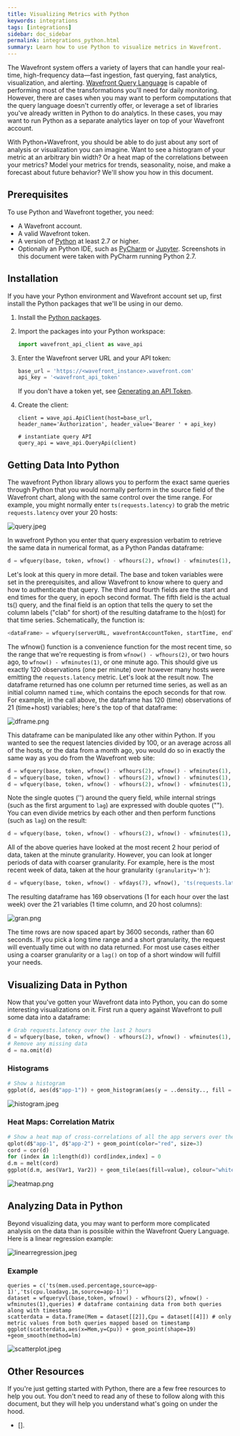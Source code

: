 ```yaml
---
title: Visualizing Metrics with Python
keywords: integrations
tags: [integrations]
sidebar: doc_sidebar
permalink: integrations_python.html
summary: Learn how to use Python to visualize metrics in Wavefront.
---
```


The Wavefront system offers a variety of layers that can handle your real-time, high-frequency data&mdash;fast ingestion, fast querying, fast analytics, visualization, and alerting. [Wavefront Query Language](query_language_reference) is capable of performing most of the transformations you'll need for daily monitoring. However, there are cases when you may want to perform computations that the query language doesn't currently offer, or leverage a set of libraries you've already written in Python to do analytics. In these cases, you may want to run Python as a separate analytics layer on top of your Wavefront account.

With Python+Wavefront, you should be able to do just about any sort of analysis or visualization you can imagine. Want to see a histogram of your metric at an arbitrary bin width? Or a heat map of the correlations between your metrics? Model your metrics for trends, seasonality, noise, and make a forecast about future behavior? We'll show you how in this document.


## Prerequisites

To use Python and Wavefront together, you need:

- A Wavefront account.
- A valid Wavefront token.
- A version of [Python](https://www.python.org/download/releases/2.7/) at least 2.7 or higher.
- Optionally an Python IDE, such as [PyCharm](https://www.jetbrains.com/pycharm/) or [Jupyter](http://jupyter.org/). Screenshots in this document were taken with PyCharm running Python 2.7.

## Installation
If you have your Python environment and Wavefront account set up, first install the Python packages that we'll be using in our demo. 

 1. Install the [Python packages](https://github.com/wavefrontHQ/python-client).

 1. Import the packages into your Python workspace:

    ```python
    import wavefront_api_client as wave_api
    ```

 1. Enter the Wavefront server URL and your API token:

    ```python
    base_url = 'https://<wavefront_instance>.wavefront.com'
    api_key = '<wavefront_api_token'
    ```

    If you don't have a token yet, see [Generating an API Token](wavefront_api#generating-an-api-token).

1.  Create the client:

    ```
    client = wave_api.ApiClient(host=base_url, header_name='Authorization', header_value='Bearer ' + api_key)

    # instantiate query API
    query_api = wave_api.QueryApi(client)
    ```


## Getting Data Into Python

The wavefront Python library allows you to perform the exact same queries through Python that you would normally perform in the source field of the Wavefront chart, along with the same control over the time range. For example, you might normally enter `ts(requests.latency)` to grab the metric `requests.latency` over your 20 hosts:

![query.jpeg](images/query.jpeg)

In wavefront Python you enter that query expression verbatim to retrieve the same data in numerical format, as a Python Pandas dataframe:

```python
d = wfquery(base, token, wfnow() - wfhours(2), wfnow() - wfminutes(1), 'ts(requests.latency)', clab='h')
```

Let's look at this query in more detail. The base and token variables were set in the prerequisites, and allow Wavefront to know where to query and how to authenticate that query. The third and fourth fields are the start and end times for the query, in epoch second format. The fifth field is the actual ts() query, and the final field is an option that tells the query to set the column labels ("clab" for short) of the resulting dataframe to the h(ost) for that time series. Schematically, the function is:

```python
<dataFrame> = wfquery(serverURL, wavefrontAccountToken, startTime, endTime, query)
```
 
The wfnow() function is a convenience function for the most recent time, so the range that we're requesting is from `wfnow() - wfhours(2)`, or two hours ago, to `wfnow() - wfminutes(1)`, or one minute ago. This should give us exactly 120 observations (one per minute) over however many hosts were emitting the `requests.latency` metric.
Let's look at the result now. The dataframe returned has one column per returned time series, as well as an initial column named `time`, which contains the epoch seconds for that row. For example, in the call above, the dataframe has 120 (time) observations of 21 (time+host) variables; here's the top of that dataframe:

![dframe.png](images/dframe.png)

This dataframe can be manipulated like any other within Python.
If you wanted to see the request latencies divided by 100, or an average across all of the hosts, or the data from a month ago, you would do so in exactly the same way as you do from the Wavefront web site:

```python
d = wfquery(base, token, wfnow() - wfhours(2), wfnow() - wfminutes(1), 'ts(requests.latency) / 100', clab='h')
d = wfquery(base, token, wfnow() - wfhours(2), wfnow() - wfminutes(1), 'avg(ts(requests.latency))', clab='h')
d = wfquery(base, token, wfnow() - wfhours(2), wfnow() - wfminutes(1), 'lag("one month ago", avg(ts(requests.latency)))', clab='h')
```

Note the single quotes ('') around the query field, while internal strings (such as the first argument to `lag`) are expressed with double quotes (""). You can even divide metrics by each other and then perform functions (such as `lag`) on the result:

```python
d = wfquery(base, token, wfnow() - wfhours(2), wfnow() - wfminutes(1), 'lag("one month ago", ts(requests.failures.num) / ts(requests.total.num))', clab='h')
```

All of the above queries have looked at the most recent 2 hour period of data, taken at the minute granularity. However, you can look at longer periods of data with coarser granularity. For example, here is the most recent week of data, taken at the hour granularity `(granularity='h'`):

```python
d = wfquery(base, token, wfnow() - wfdays(7), wfnow(), 'ts(requests.latency)', clab='h', granularity='h')
```

The resulting dataframe has 169 observations (1 for each hour over the last week) over the 21 variables (1 time column, and 20 host columns):

![gran.png](images/gran.png)

The time rows are now spaced apart by 3600 seconds, rather than 60 seconds. If you pick a long time range and a short granularity, the request will eventually time out with no data returned. For most use cases either using a coarser granularity or a `lag()` on top of a short window will fulfill your needs.

## Visualizing Data in Python
Now that you've gotten your Wavefront data into Python, you can do some interesting visualizations on it. First run a query against Wavefront to pull some data into a dataframe:

```python
# Grab requests.latency over the last 2 hours
d = wfquery(base, token, wfnow() - wfhours(2), wfnow() - wfminutes(1), 'ts(requests.latency)', clab='h')
# Remove any missing data
d = na.omit(d)
```

### Histograms

```python
# Show a histogram
ggplot(d, aes(d$"app-1")) + geom_histogram(aes(y = ..density.., fill = ..count..), binwidth=5) + geom_density()
```
![histogram.jpeg](images/histogram.jpeg)

### Heat Maps: Correlation Matrix
 
```python
# Show a heat map of cross-correlations of all the app servers over the full 2h window
qplot(d$"app-1", d$"app-2") + geom_point(color="red", size=3)
cord = cor(d)
for (index in 1:length(d)) cord[index,index] = 0
d.m = melt(cord)
ggplot(d.m, aes(Var1, Var2)) + geom_tile(aes(fill=value), colour="white") + scale_fill_gradient(low="white", high="steelblue")
```

![heatmap.png](images/heatmap.png)

## Analyzing Data in Python
Beyond visualizing data, you may want to perform more complicated analysis on the data than is possible within the Wavefront Query Language. Here is a linear regression example:

![linearregression.jpeg](images/linearregression.jpeg)

### Example

```
queries = c('ts(mem.used.percentage,source=app-1)','ts(cpu.loadavg.1m,source=app-1)')
dataset = wfqueryvl(base,token, wfnow() - wfhours(2), wfnow() - wfminutes(1),queries) # dataframe containing data from both queries along with timestamp
scatterdata = data.frame(Mem = dataset[[2]],Cpu = dataset[[4]]) # only metric values from both queries mapped based on timestamp
ggplot(scatterdata,aes(x=Mem,y=Cpu)) + geom_point(shape=19) +geom_smooth(method=lm)
```

![scatterplot.jpeg](images/scatterplot.jpeg)

## Other Resources
If you're just getting started with Python, there are a few free resources to help you out. You don't need to read any of these to follow along with this document, but they will help you understand what's going on under the hood.

- [].




